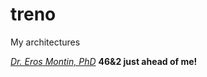 # treno
My architectures



[*Dr. Eros Montin, PhD*](http://me.biodimensional.com)
**46&2 just ahead of me!**
